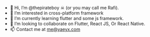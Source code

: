 - 👋 Hi, I’m @thepirateboy ☠ (or you may call me Rafi).
- 👀 I’m interested in cross-platform framework
- 🌱 I’m currently learning flutter and some js framework.
- 💞️ I’m looking to collaborate on Flutter, React JS, Or React Native.
- 📫 Contact me at me@yaeyx.com

<!---
thepirateboy/thepirateboy is a ✨ special ✨ repository because its `README.md` (this file) appears on your GitHub profile.
You can click the Preview link to take a look at your changes.
--->
